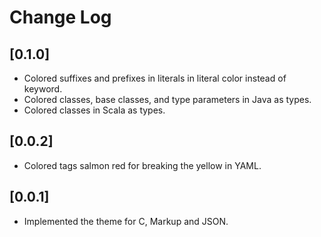 # Change Log

## [0.1.0]

- Colored suffixes and prefixes in literals in literal color instead of keyword.
- Colored classes, base classes, and type parameters in Java as types.
- Colored classes in Scala as types.

## [0.0.2]

- Colored tags salmon red for breaking the yellow in YAML.

## [0.0.1]

- Implemented the theme for C, Markup and JSON.
